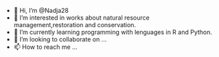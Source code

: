 - 👋 Hi, I’m @Nadja28
- 👀 I’m interested in works about natural resource management,restoration and conservation.
- 🌱 I’m currently learning programming with lenguages in R and Python.
- 💞️ I’m looking to collaborate on ...
- 📫 How to reach me ...

<!---
Nadja28/Nadja28 is a ✨ special ✨ repository because its `README.md` (this file) appears on your GitHub profile.
You can click the Preview link to take a look at your changes.
--->
